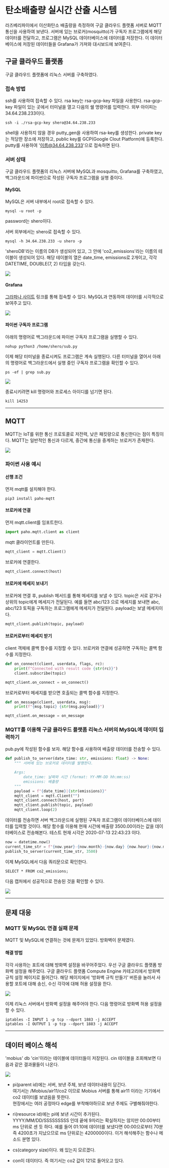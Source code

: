 # 탄소배출량 실시간 산출 시스템

라즈베리파이에서 이산화탄소 배출량을 측정하여 구글 클라우드 플랫폼 서버로 MQTT 통신을 사용하여 보낸다.
서버에 있는 브로커(mosquitto)가 구독자 프로그램에게 해당 데이터를 전달하고, 
프로그램은 MySQL 데이터베이스에 데이터를 저장한다.
이 데이터베이스에 저장된 데이터들을 Grafana가 가져와 대시보드에 보여준다.

## 구글 클라우드 플랫폼

구글 클라우드 플랫폼에 리눅스 서버를 구축하였다.

### 접속 방법

ssh를 사용하여 접속할 수 있다. rsa key는 rsa-gcp-key 파일을 사용한다.
rsa-gcp-key 파일이 있는 곳에서 터미널을 열고 다음의 쉘 명령어를 입력한다.
외부 아이피는 34.64.238.233이다.

```shell script
ssh -i ./rsa-gcp-key shero@34.64.238.233
```

shell을 사용하지 않을 경우 putty_gen을 사용하여 rsa-key를 생성한다.
private key는 적당한 장소에 저장하고, public key를 GCP(Google Clout Platform)에 등록한다.
putty를 사용하여 '이름@34.64.238.233'으로 접속하면 된다.

### 서버 상태

구글 클라우드 플랫폼의 리눅스 서버에 MySQL과 mosquitto, Grafana를 구축하였고,
백그라운드에 파이썬으로 작성된 구독자 프로그램을 실행 중이다.

#### MySQL

MySQL은 서버 내부에서 root로 접속할 수 있다.

```shell script
mysql -u root -p
```
password는 shero이다.

서버 외부에서는 shero로 접속할 수 있다.

```shell script
mysql -h 34.64.238.233 -u shero -p
```

'sheroDB'라는 이름의 DB가 생성되어 있고, 그 안에 'co2_emissions'라는 이름의 테이블이 생성되어 있다.
해당 테이블의 열은 date_time, emissions로 2개이고, 각각 DATETIME, DOUBLE(7, 2) 타입을 갖는다.

![](.readme_images/mysql_table.png)

#### Grafana

[그라파나 사이트](http://34.64.238.233:3000/) 링크를 통해 접속할 수 있다.
MySQL과 연동하여 데이터를 시각적으로 보여주고 있다.

![](.readme_images/grafana.png)

#### 파이썬 구독자 프로그램

아래의 명령어로 백그라운드에 파이썬 구독자 프로그램을 실행할 수 있다.

```shell script
nohup python3 /home/shero/sub.py
```

이제 해당 터미널을 종료시켜도 프로그램은 계속 실행된다.
다른 터미널을 열어서 아래의 명령어로 백그라운드에서 실행 중인 구독자 프로그램을 확인할 수 있다.

```shell script
ps -ef | grep sub.py
```

![](.readme_images/background-program.png)

종료시키려면 kill 명령어와 프로세스 아이디를 넘기면 된다.

```shell script
kill 14253
```

---

## MQTT

MQTT는 IoT를 위한 통신 프로토콜로 저전력, 낮은 패킷량으로 통신한다는 점이 특징이다.
MQTT는 일반적인 통신과 다르게, 중간에 통신을 중계하는 브로커가 존재한다.

![](.readme_images/mqtt_des.png)

### 파이썬 사용 예시

#### 선행 조건

먼저 mqtt를 설치해야 한다.

```shell script
pip3 install paho-mqtt
```

#### 브로커에 연결

먼저 mqtt.client를 임포트한다.

```python
import paho.mqtt.client as client
```

mqtt 클라이언트를 만든다.

```python
mqtt_client = mqtt.Client()
```

브로커에 연결한다.

```python
mqtt_client.connect(host)
```

#### 브로커에 메세지 보내기

브로커에 연결 후, publish 메서드를 통해 메세지를 보낼 수 있다.
topic은 서로 같거나 상위의 topic에게 메세지가 전달된다.
예를 들면 abc/123 으로 메세지를 보내면 abc, abc/123 토픽을 구독하는 프로그램에게 메세지가 전달된다.
payload는 보낼 메세지이다.

```python
mqtt_client.publish(topic, payload)
```

#### 브로커로부터 메세지 받기

client 객체에 콜백 함수를 지정할 수 있다. 브로커와 연결에 성공하면 구독하는 콜백 함수를 지정한다.

```python
def on_connect(client, userdata, flags, rc):
    print(f"Connected with result code {str(rc)}")
    client.subscribe(topic)

mqtt_client.on_connect = on_connect()
```

브로커로부터 메세지를 받으면 호출되는 콜백 함수를 지정한다.

```python
def on_message(client, userdata, msg):
    print(f"{msg.topic} {str(msg.payload)}")

mqtt_client.on_message = on_message
```

### MQTT를 이용해 구글 클라우드 플랫폼 리눅스 서버의 MySQL에 데이터 입력하기

pub.py에 작성된 함수를 보자. 해당 함수를 사용하여 배출량 데이터를 전송할 수 있다.

```python
def publish_to_server(date_time: str, emissions: float) -> None:
    """ 서버에 있는 브로커로 데이터를 발행한다.

    Args:
        date_time: 날짜와 시간 (format: YY-MM-DD hh:mm:ss)
        emissions: 배출량
    """
    payload = f"{date_time}|{str(emissions)}"
    mqtt_client = mqtt.Client("")
    mqtt_client.connect(host, port)
    mqtt_client.publish(topic, payload)
    mqtt_client.loop(2)
```

데이터를 전송하면 서버 백그라운드에 실행된 구독자 프로그램이 데이터베이스에 데이터를 입력할 것이다.
해당 함수를 이용해 현재 시간에 배출량 3500.00이라는 값을 데이터베이스로 전송해본다.
테스트 현재 시각은 2020-07-13 22:43:23 이다.

```python
now = datetime.now()
current_time_str = f"{now.year}-{now.month}-{now.day} {now.hour}:{now.minute}:{now.second}"
publish_to_server(current_time_str, 3500)
```

이제 MySQL에서 다음 쿼리문으로 확인한다.

```mysql
SELECT * FROM co2_emissions;
```

다음 캡처에서 성공적으로 전송된 것을 확인할 수 있다.

![](.readme_images/mysql_ex.png)

---

## 문제 대응

### MQTT 및 MySQL 연결 실패 문제

MQTT 및 MySQL에 연결하는 것에 문제가 있었다. 방화벽이 문제였다.  

#### 해결 방법

각각 사용하는 포트에 대해 방화벽 설정을 바꾸어주었다. 우선 구글 클라우드 플랫폼 방화벽 설정을 해주었다.
구글 클라우드 플랫폼 Compute Engine 카테고리에서 방화벽 규칙 설정 페이지로 들어간다.
해당 페이지에서 '방화벽 규칙 만들기' 버튼을 눌러서 사용할 포트에 대해 송신, 수신 각각에 대해 허용 설정을 한다.

![](.readme_images/firewall.png)

이제 리눅스 서버에서 방화벽 설정을 해주어야 한다. 다음 명령어로 방화벽 허용 설정을 할 수 있다.

```shell script
iptables -I INPUT 1 -p tcp --dport 1883 -j ACCEPT
iptables -I OUTPUT 1 -p tcp --dport 1883 -j ACCEPT
```

----  

## 데이터 베이스 해석

'mobius' db 'cin'이라는 테이블에 데이터들이 저장된다.
cin 테이블을 조회해보면 다음과 같은 결과물들이 나온다.

![](.readme_images/db_reading.jpg)

- pi(parent id)에는 서버, 보낸 주체, 보낸 데이터내용이 담긴다.  
여기서는 /Mobius/air11/co2 이므로 Mobius 서버를 통해 air11 이라는 기기에서 co2 데이터를 보냈음을 뜻한다.  
현장에서는 여러 공정마다 edge를 부착해야하므로 보낸 주체도 구별해줘야한다.

- ri(resource id)에는 pi에 보낸 시간이 추가된다.  
YYYY/MM/DD/SSSSSSSSS 인데 끝에 9자리는 확실하지는 않지만 00:00부터 ms 단위로 센 듯 하다. 예를 들어 01:10에 데이터를 보냈다면 00:00으로부터 70분 즉 4200초가 지났으므로 ms 단위로는 4200000이다. 이거 해석해주는 함수나 메소드 분명 있다.

- cs(category size)이다. 왜 있는지 모르겠다.

- con이 데이터다. 즉 여기서는 co2 값이 121로 들어오고 있다.

